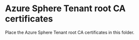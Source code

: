 # Azure Sphere Tenant root CA certificates

Place the Azure Sphere Tenant root CA certificates in this folder.